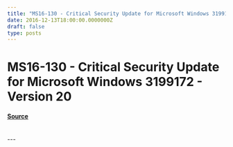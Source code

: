 ```yaml
---
title: "MS16-130 - Critical Security Update for Microsoft Windows 3199172 - Version 20"
date: 2016-12-13T18:00:00.0000000Z
draft: false
type: posts
---
```

# MS16-130 - Critical Security Update for Microsoft Windows 3199172 - Version 20









#### [Source](https://technet.microsoft.com/en-us/library/security/MS16-130)

<br/>
---
